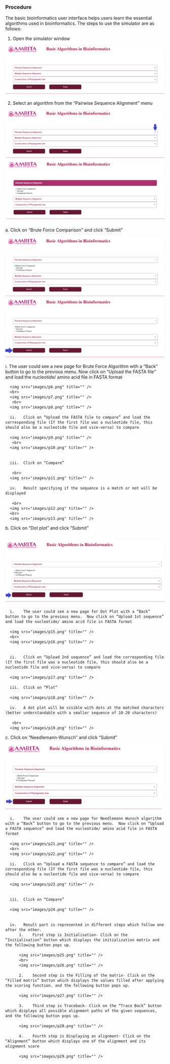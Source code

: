 ### Procedure

The basic bioinformatics user interface helps users learn the essential algorithms used in bioinformatics. The steps to use the simulator are as follows:
1.	Open the simulator window

<img src="images/p1.png" title="" />

2.	Select an algorithm from the “Pairwise Sequence Alignment” menu
  
  <img src="images/p2.png" title="" />
  <br>
  <img src="images/p3.png" title="" />
  
  a.	Click on “Brute Force Comparison” and click “Submit”
  
  <img src="images/p4.png" title="" />
  <br>
  <img src="images/p5.png" title="" />
  
  i.	The user could see a new page for Brute Force Algorithm with a “Back” button to go to the previous menu.  Now click on “Upload the FASTA file” and load the nucleotide/ amino acid file in FASTA format
      
      <img src="images/p6.png" title="" />
      <br>
      <img src="images/p7.png" title="" />
       <br>
      <img src="images/p8.png" title="" />
      
      ii.	Click on “Upload the FASTA file to compare” and load the corresponding file (If the first file was a nucleotide file, this should also be a nucleotide file and vice-versa) to compare
       
      <img src="images/p9.png" title="" />
       <br>
      <img src="images/p10.png" title="" />
      
      
      iii.	Click on “Compare”
      
       <br>
      <img src="images/p11.png" title="" />
      
      iv.	Result specifying if the sequence is a match or not will be displayed
      
       <br>
      <img src="images/p12.png" title="" /> 
      <br>
      <img src="images/p13.png" title="" />
      
  b.	Click on “Dot plot” and click “Submit”
  
   <br>
   <img src="images/p14.png" title="" />
   
      i.	The user could see a new page for Dot Plot with a “Back” button to go to the previous menu.  Now click on “Upload 1st sequence” and load the nucleotide/ amino acid file in FASTA format
      
      <img src="images/p15.png" title="" /> 
      <br>
      <img src="images/p16.png" title="" />
      
      
      ii.	Click on “Upload 2nd sequence” and load the corresponding file (If the first file was a nucleotide file, this should also be a nucleotide file and vice-versa) to compare
      
      <img src="images/p17.png" title="" /> 
     
      iii.	Click on “Plot”
      
      <img src="images/p18.png" title="" />
      
      iv.	A dot plot will be visible with dots at the matched characters (better understandable with a smaller sequence of 10-20 characters)
      
       <br>
      <img src="images/p19.png" title="" />
      
      
  c.	Click on “Needlemann-Wunsch” and click “Submit”
  
   <img src="images/p20.png" title="" />
  
      i.	The user could see a new page for Needlemann Wunsch algorithm with a “Back” button to go to the previous menu.  Now click on “Upload a FASTA sequence” and load the nucleotide/ amino acid file in FASTA format
      
      <img src="images/p21.png" title="" /> 
      <br>
      <img src="images/p22.png" title="" />
      
      ii.	Click on “Upload a FASTA sequence to compare” and load the corresponding file (If the first file was a nucleotide file, this should also be a nucleotide file and vice-versa) to compare
      
      <img src="images/p23.png" title="" /> 
     
      
      iii.	Click on “Compare”
      
      <img src="images/p24.png" title="" /> 
      
      
      iv.	Result part is represented in different steps which follow one after the other. 
          1.	First step is Initialisation- Click on the “Initialisation” button which displays the initialization matrix and the following button pops up.
          
          <img src="images/p25.png" title="" /> 
          <br>
          <img src="images/p26.png" title="" />
          
          2.	Second step is the Filling of the matrix- Click on the “Filled matrix” button which displays the values filled after applying the scoring function. and the following button pops up.
          
          <img src="images/p27.png" title="" />
          
          3.	Third step is Traceback- Click on the “Trace Back” button which displays all possible alignment paths of the given sequences, and the following button pops up.
          
          <img src="images/p28.png" title="" /> 
          
          4.	Fourth step is Displaying an alignment- Click on the “Alignment” button which displays one of the alignment and its alignment score  
          
          <img src="images/p29.png" title="" /> 
      
